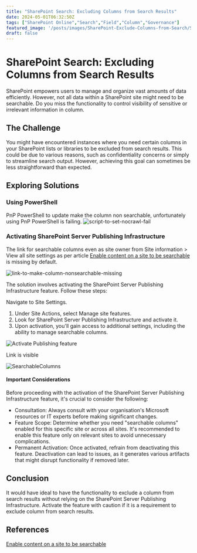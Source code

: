 ```yaml
---
title: "SharePoint Search: Excluding Columns from Search Results"
date: 2024-05-01T06:32:50Z
tags: ["SharePoint Online","Search","Field","Column","Governance"]
featured_image: '/posts/images/SharePoint-Exclude-Columns-from-Search/SearchableColumns.png'
draft: false
---
```


# SharePoint Search: Excluding Columns from Search Results

SharePoint empowers users to manage and organize vast amounts of data efficiently. However, not all data within a SharePoint site might need to be searchable. Do you miss the functionality to control visibility of sensitive or irrelevant information in column.

## The Challenge

You might have encountered instances where you need certain columns in your SharePoint lists or libraries to be excluded from search results. This could be due to various reasons, such as confidentiality concerns or simply to streamline search output. However, achieving this goal can sometimes be less straightforward than expected.

## Exploring Solutions

### Using PowerShell

PnP PowerShell to update make the column non searchable, unfortunately using PnP PowerShell is failing.
![script-to-set-nocrawl-fail](../images/SharePoint-Exclude-Columns-from-Search/script-to-set-nocrawl-fail.png)

### Activating SharePoint Server Publishing Infrastructure

The link for searchable columns even as site owner from Site information > View all site settings as per article [Enable content on a site to be searchable](https://learn.microsoft.com/en-us/sharepoint/make-site-content-searchable) is missing by default.

![link-to-make-column-nonsearchable-missing](../images/SharePoint-Exclude-Columns-from-Search/link-to-make-column-nonsearchable-missing.png)

The solution involves activating the SharePoint Server Publishing Infrastructure feature. Follow these steps:

Navigate to Site Settings.
1. Under Site Actions, select Manage site features.
2. Look for SharePoint Server Publishing Infrastructure and activate it.
3. Upon activation, you'll gain access to additional settings, including the ability to manage searchable columns.

![Activate Publishing feature](../images/SharePoint-Exclude-Columns-from-Search/SPServerPublishingInfrastructure.png)

Link is visible

![SearchableColumns](../images/SharePoint-Exclude-Columns-from-Search/SearchableColumns.png)

#### Important Considerations

Before proceeding with the activation of the SharePoint Server Publishing Infrastructure feature, it's crucial to consider the following:

- Consultation: Always consult with your organisation's Microsoft resources or IT experts before making significant changes.
- Feature Scope: Determine whether you need "searchable columns" enabled for this specific site or across all sites. It's recommended to enable this feature only on relevant sites to avoid unnecessary complications.
- Permanent Activation: Once activated, refrain from deactivating this feature. Deactivation can lead to issues, as it generates various artifacts that might disrupt functionality if removed later.

## Conclusion

It would have ideal to have the functionality to exclude a column from search results without relying on the SharePoint Server Publishing Infrastructure. Activate the feature with caution if it is a requirement to exclude column from search results.

## References

[Enable content on a site to be searchable](https://learn.microsoft.com/en-us/sharepoint/make-site-content-searchable)
